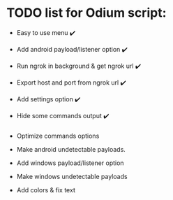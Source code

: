 # TODO list for Odium script:

- Easy to use menu ✔️

- Add android payload/listener option ✔️

- Run ngrok in background & get ngrok url ✔️

- Export host and port from ngrok url ✔️

- Add settings option ✔️

- Hide some commands output ✔️

#####

- Optimize commands options

- Make android undetectable payloads.

- Add windows payload/listener option

- Make windows undetectable payloads

- Add colors & fix text

